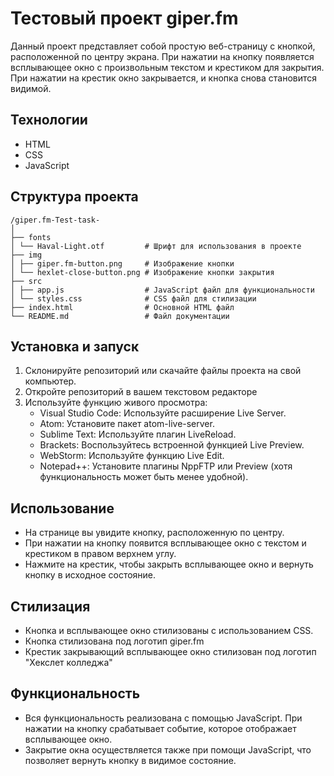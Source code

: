 # Тестовый проект giper.fm

Данный проект представляет собой простую веб-страницу с кнопкой, расположенной по центру экрана. При нажатии на кнопку появляется всплывающее окно с произвольным текстом и крестиком для закрытия. При нажатии на крестик окно закрывается, и кнопка снова становится видимой.

## Технологии

- HTML
- CSS
- JavaScript

## Структура проекта

```
/giper.fm-Test-task-
│
├── fonts
│ └── Haval-Light.otf         # Шрифт для использования в проекте
├── img
│ ├── giper.fm-button.png     # Изображение кнопки
│ └── hexlet-close-button.png # Изображение кнопки закрытия
├── src
│ ├── app.js                  # JavaScript файл для функциональности
│ └── styles.css              # CSS файл для стилизации
├── index.html                # Основной HTML файл
└── README.md                 # Файл документации
```

## Установка и запуск

1. Склонируйте репозиторий или скачайте файлы проекта на свой компьютер.
2. Откройте репозиторий в вашем текстовом редакторе
3. Используйте функцию живого просмотра:
    - Visual Studio Code: Используйте расширение Live Server.
    - Atom: Установите пакет atom-live-server.
    - Sublime Text: Используйте плагин LiveReload.
    - Brackets: Воспользуйтесь встроенной функцией Live Preview.
    - WebStorm: Используйте функцию Live Edit.
    - Notepad++: Установите плагины NppFTP или Preview (хотя функциональность может быть менее удобной).

## Использование

- На странице вы увидите кнопку, расположенную по центру.
- При нажатии на кнопку появится всплывающее окно с текстом и крестиком в правом верхнем углу.
- Нажмите на крестик, чтобы закрыть всплывающее окно и вернуть кнопку в исходное состояние.

## Стилизация

- Кнопка и всплывающее окно стилизованы с использованием CSS. 
- Кнопка стилизована под логотип giper.fm
- Крестик закрывающий всплывающее окно стилизован под логотип "Хекслет колледжа" 

## Функциональность

- Вся функциональность реализована с помощью JavaScript. При нажатии на кнопку срабатывает событие, которое отображает всплывающее окно.
- Закрытие окна осуществляется также при помощи JavaScript, что позволяет вернуть кнопку в видимое состояние.

